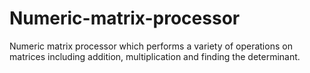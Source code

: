 # Numeric-matrix-processor
Numeric matrix processor which  performs a variety of operations on matrices including addition, multiplication and finding the determinant.
